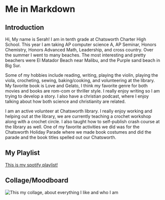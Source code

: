 # Me in Markdown

## Introduction

Hi, My name is Serah! I am in tenth grade at Chatsworth Charter High School. This year I am taking AP computer science A, AP Seminar, Honors Chemistry, Honors Advanced Math, Leadership, and cross country. Over the summer I went to many beaches. The most interesting and pretty beachers were El Matador Beach near Malibu, and the Purple sand beach in Big Sur.

Some of my hobbies include reading, writing, playing the violin, playing the viola, crocheting, sewing, baking/cooking, and volunteering at the library. My favorite book is Love and Gelato, I think my favorite genre for both movies and books are rom-com or thriller style. I really enjoy writing so I am trying to develop a story. I also have a christian podcast, where I enjoy talking about how both science and christianity are related.

I am an active volunteer at Chatsworth library. I really enjoy working and helping out at the library, we are currently teaching a crochet workshop along with a crochet circle. I also taught how to self-publish crash course at the library as well. One of my favorite activities we did was for the Chatsworth Holiday Parade where we made book costumes and did the parade and the book titles spelled out our Chatsworth. 

## My Playlist

[This is my spotify playlist! ]()

## Collage/Moodboard

![This my collage, about everything I like and who I am](meinmarkdown)
